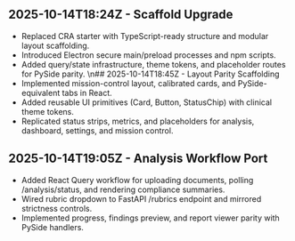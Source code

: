 ## 2025-10-14T18:24Z - Scaffold Upgrade
- Replaced CRA starter with TypeScript-ready structure and modular layout scaffolding.
- Introduced Electron secure main/preload processes and npm scripts.
- Added query/state infrastructure, theme tokens, and placeholder routes for PySide parity.
\n## 2025-10-14T18:45Z - Layout Parity Scaffolding
- Implemented mission-control layout, calibrated cards, and PySide-equivalent tabs in React.
- Added reusable UI primitives (Card, Button, StatusChip) with clinical theme tokens.
- Replicated status strips, metrics, and placeholders for analysis, dashboard, settings, and mission control.
## 2025-10-14T19:05Z - Analysis Workflow Port
- Added React Query workflow for uploading documents, polling /analysis/status, and rendering compliance summaries.
- Wired rubric dropdown to FastAPI /rubrics endpoint and mirrored strictness controls.
- Implemented progress, findings preview, and report viewer parity with PySide handlers.
